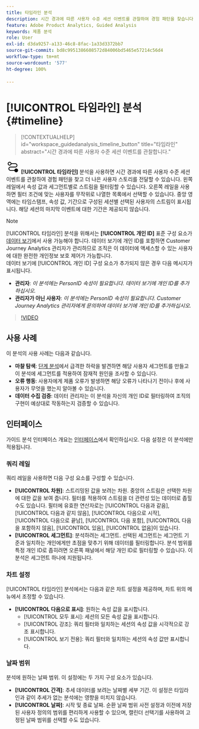 ```yaml
---
title: 타임라인 분석
description: 시간 경과에 따른 사용자 수준 세션 이벤트를 관찰하여 경험 패턴을 찾습니다.
feature: Adobe Product Analytics, Guided Analysis
keywords: 제품 분석
role: User
exl-id: d3da9257-a133-46c8-8fac-1a33d3372bb7
source-git-commit: bd8c9951386608572d84006bd5465e57214c56d4
workflow-type: tm+mt
source-wordcount: '577'
ht-degree: 100%

---
```


# [!UICONTROL 타임라인] 분석 {#timeline}

<!-- markdownlint-disable MD034 -->

>[!CONTEXTUALHELP]
>id="workspace_guidedanalysis_timeline_button"
>title="타임라인"
>abstract="시간 경과에 따른 사용자 수준 세션 이벤트를 관찰합니다."

<!-- markdownlint-enable MD034 -->

![타임라인](/help/assets/icons/Timeline.svg) **[!UICONTROL 타임라인]** 분석을 사용하면 시간 경과에 따른 사용자 수준 세션 이벤트를 관찰하여 경험 패턴을 찾고 더 나은 사용자 스토리를 전달할 수 있습니다. 왼쪽 레일에서 속성 값과 세그먼트별로 스트림을 필터링할 수 있습니다. 오른쪽 레일을 사용하면 필터 조건에 맞는 사용자를 무작위로 나열한 목록에서 선택할 수 있습니다. 중앙 영역에는 타임스탬프, 속성 값, 기간으로 구성된 세션별 선택된 사용자의 스트림이 표시됩니다. 해당 세션의 마지막 이벤트에 대한 기간은 제공되지 않습니다.


>[!NOTE]
>
>[!UICONTROL 타임라인] 분석을 위해서는 **[!UICONTROL 개인 ID]** 표준 구성 요소가 [데이터 보기](/help/data-views/component-reference.md#optional)에서 사용 가능해야 합니다. 데이터 보기에 개인 ID를 포함하면 Customer Journey Analytics 관리자가 관리하므로 조직은 이 데이터에 액세스할 수 있는 사용자에 대한 완전한 개인정보 보호 제어가 가능합니다.
><br/>데이터 보기에 [!UICONTROL 개인 ID] 구성 요소가 추가되지 않은 경우 다음 메시지가 표시됩니다.
>
>* **관리자**: *이 분석에는 PersonID 속성이 필요합니다. 데이터 보기에 개인 ID를 추가하십시오.*
>* **관리자가 아닌 사용자**: *이 분석에는 PersonID 속성이 필요합니다. Customer Journey Analytics 관리자에게 문의하여 데이터 보기에 개인 ID를 추가하십시오.*

>[!VIDEO](https://video.tv.adobe.com/v/3435774/?captions=kor&quality=12&learn=on)



## 사용 사례

이 분석의 사용 사례는 다음과 같습니다.

* **마찰 탐색**: [단계 분석](funnel.md)에서 급격한 하락을 발견하면 해당 사용자 세그먼트를 만들고 이 분석에 세그먼트를 적용하여 잠재적 원인을 조사할 수 있습니다.
* **오류 행동**: 사용자에게 제품 오류가 발생하면 해당 오류가 나타나기 전이나 후에 사용자가 무엇을 했는지 알아볼 수 있습니다.
* **데이터 수집 검증**: 데이터 관리자는 이 분석을 자신의 개인 ID로 필터링하여 조직의 구현이 예상대로 작동하는지 검증할 수 있습니다.

## 인터페이스

가이드 분석 인터페이스 개요는 [인터페이스](../overview.md#interface)에서 확인하십시오. 다음 설정은 이 분석에만 적용됩니다.

### 쿼리 레일

쿼리 레일을 사용하면 다음 구성 요소를 구성할 수 있습니다.

* **[!UICONTROL 차원]**: 스트리밍된 값을 보려는 차원. 중앙의 스트림은 선택한 차원에 대한 값을 보여 줍니다. 필터를 적용하여 스트림을 더 관련성 있는 데이터로 좁힐 수도 있습니다. 필터에 유효한 연산자로는 [!UICONTROL 다음과 같음], [!UICONTROL 다음과 같지 않음], [!UICONTROL 다음으로 시작], [!UICONTROL 다음으로 끝남], [!UICONTROL 다음 포함], [!UICONTROL 다음을 포함하지 않음], [!UICONTROL 있음], [!UICONTROL 없음]이 있습니다.
* **[!UICONTROL 세그먼트]**: 분석하려는 세그먼트. 선택된 세그먼트는 세그먼트 기준과 일치하는 개인에게만 초점을 맞추기 위해 데이터를 필터링합니다. 분석 범위를 특정 개인 ID로 좁히려면 오른쪽 패널에서 해당 개인 ID로 필터링할 수 있습니다. 이 분석은 세그먼트 하나에 지원됩니다.

### 차트 설정

[!UICONTROL 타임라인] 분석에서는 다음과 같은 차트 설정을 제공하며, 차트 위의 메뉴에서 조정할 수 있습니다.

* **[!UICONTROL 다음으로 표시]**: 원하는 속성 값을 표시합니다.
   * [!UICONTROL 모두 표시]: 세션의 모든 속성 값을 표시합니다.
   * [!UICONTROL 강조]: 쿼리 필터와 일치하는 세션의 속성 값을 시각적으로 강조 표시합니다.
   * [!UICONTROL 보기 전용]: 쿼리 필터와 일치하는 세션의 속성 값만 표시합니다.

### 날짜 범위

분석에 원하는 날짜 범위. 이 설정에는 두 가지 구성 요소가 있습니다.

* **[!UICONTROL 간격]**: 추세 데이터를 보려는 날짜별 세부 기간. 이 설정은 타임라인과 같이 추세가 없는 분석에는 영향을 미치지 않습니다.
* **[!UICONTROL 날짜]**: 시작 및 종료 날짜. 순환 날짜 범위 사전 설정과 이전에 저장된 사용자 정의의 범위를 편리하게 사용할 수 있으며, 캘린더 선택기를 사용하여 고정된 날짜 범위를 선택할 수도 있습니다.


<!--

## Example

See below for an example of the analysis.

![Timeline](../assets/timeline-new.png)

-->
